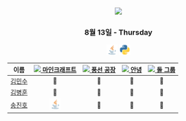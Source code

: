 <div align="center">
  <h3><img src="https://images.velog.io/images/kyle/post/b43968c8-412e-4bad-9e02-805bd14d5445/what-is-an-algorithm.png" height="300"/></h3>

  ### <center>**8월 13일 - Thursday**</center>
  <!--Java-->
  <img src="https://raw.githubusercontent.com/vscode-icons/vscode-icons/master/icons/file_type_jar.svg" height="25"/>
  <!--Python-->
  <img src="https://raw.githubusercontent.com/vscode-icons/vscode-icons/master/icons/file_type_python.svg" height="25"/>

  <!--문제를 풀었으면 위의 아이콘을 복사해서 붙여넣기-->
  <!--링크 삽입할 때 Forked Repo(개인 저장소)가 아닌 Remote Repo(원본 저장소) 주소를 붙여넣을 것-->
  |이름|[<img src="https://d2gd6pc034wcta.cloudfront.net/tier/9.svg" height="12"> 마인크래프트](https://www.acmicpc.net/problem/18111)|[<img src="https://d2gd6pc034wcta.cloudfront.net/tier/9.svg" height="12"> 풍선 공장](https://www.acmicpc.net/problem/15810)|[<img src="https://d2gd6pc034wcta.cloudfront.net/tier/9.svg" height="12"> 안녕](https://www.acmicpc.net/problem/1535)|[<img src="https://d2gd6pc034wcta.cloudfront.net/tier/12.svg" height="12"> 돌 그룹](https://www.acmicpc.net/problem/12886)|
  |:---:|:---:|:---:|:---:|:---:|
  |[김민수](https://github.com/Minsu9130)|🧠|🧠|🧠|🧠|
  |[김병훈](https://github.com/hunibottle)|🧠|🧠|🧠|🧠|
  |[송진호](https://github.com/sth4881)|[<img src="https://raw.githubusercontent.com/vscode-icons/vscode-icons/master/icons/file_type_jar.svg" height="25"/>](./BOJ18111_JH.md)|🧠|🧠|🧠|
